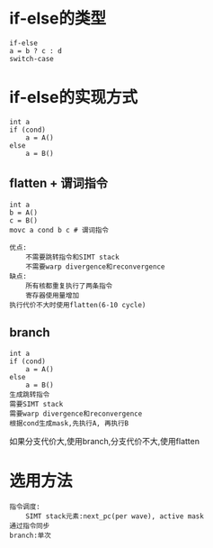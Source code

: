 # if-else的类型
    if-else
    a = b ? c : d
    switch-case

# if-else的实现方式
    int a
    if (cond)
        a = A()
    else
        a = B()
## flatten + 谓词指令
    int a
    b = A()
    c = B()
    movc a cond b c # 谓词指令
    
    优点:
        不需要跳转指令和SIMT stack
        不需要warp divergence和reconvergence
    缺点:
        所有核都重复执行了两条指令
        寄存器使用量增加
    执行代价不大时使用flatten(6-10 cycle)

## branch
    int a
    if (cond)
        a = A()
    else
        a = B()
    生成跳转指令
    需要SIMT stack
    需要warp divergence和reconvergence
    根据cond生成mask,先执行A, 再执行B
如果分支代价大,使用branch,分支代价不大,使用flatten

# 选用方法
    指令调度:
        SIMT stack元素:next_pc(per wave), active mask
    通过指令同步
    branch:单次

    